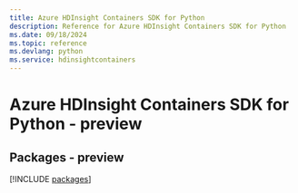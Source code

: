 ```yaml
---
title: Azure HDInsight Containers SDK for Python
description: Reference for Azure HDInsight Containers SDK for Python
ms.date: 09/18/2024
ms.topic: reference
ms.devlang: python
ms.service: hdinsightcontainers
---
```

# Azure HDInsight Containers SDK for Python - preview
## Packages - preview
[!INCLUDE [packages](hdinsight-containers-index.md)]